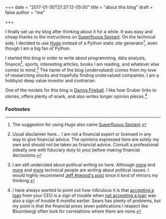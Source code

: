 +++
date = "2017-01-30T21:37:12-05:00"
title = "about this blog"
draft = false
author = "me"

+++

I finally set up my blog after thinking about it for a while. It was easy and cheap thanks to the instructions on [Superfluous Sextant](http://superfluoussextant.com/how-to-make-blog.html). On the technical side, I decided to use [Hugo](http://www.gohugo.io) instead of a Python static site generator[^hugo], even though I am a big fan of Python.

I started this blog in order to write about programming, data analysis, finance[^finance], sports, interesting articles, books I am reading, and whatever else comes to mind.[^politics] The name of the blog (undervalued) comes from my love of researching stocks and hopefully finding undervalued companies. I am a hobbyist deep value investor and contrarian.

One of the models for this blog is [Daring Fireball](daringfireball.net). I like how Gruber links to stories, offers plenty of snark, and also writes longer opinion pieces.[^sears]


### Footnotes

[^hugo]: The suggestion for using Hugo also came [Superfluous Sextant](http://superfluoussextant.com/).

[^finance]: Usual disclaimer here... I am not a financial expert or licensed in any way to give financial advice. The opinions expressed here are solely my own and should not be taken as financial advice. Consult a professional (ideally one with fiduciary duty to you) before making financial decisisions. 

[^sears]: I have always wanted to point out how ridiculous it is that [accepting a loan](https://www.bloomberg.com/news/articles/2014-09-15/sears-borrows-400-million-from-lampert-s-esl-investments) from your CEO is a sign of trouble when [not accepting a loan](https://www.bloomberg.com/news/articles/2014-03-24/lampert-stops-buying-sears-ious-as-cash-burns-corporate-finance) was also a sign of trouble 6 months earlier. Sears has plenty of problems, but my point is that the financial press (even publications I respect like Bloomberg) often look for correlations where there are none.

[^politics]: I am still undecided about political writing on here. Although [more](https://blog.codinghorror.com/im-loyal-to-nothing-except-the-dream/) and [more](http://avc.com/2017/01/make-america-hate-again/) and [more](daringfireball.net) technical people are writing about political issues. I would highly recommend [Jeff Atwood's post](https://blog.codinghorror.com/im-loyal-to-nothing-except-the-dream/) since it kind of mirrors my thinking.